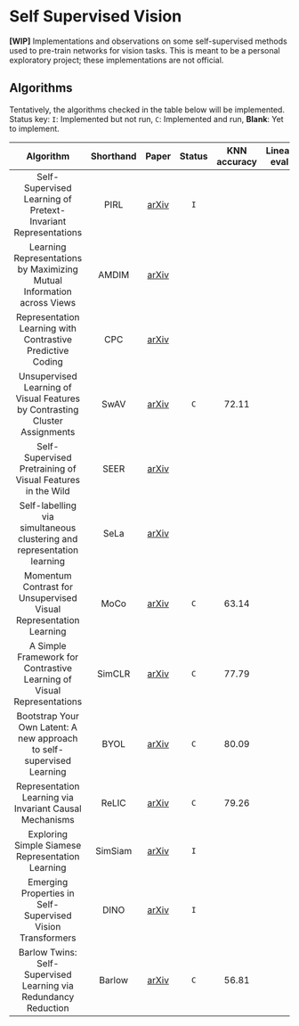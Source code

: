 # Self Supervised Vision
**\[WIP\]** Implementations and observations on some self-supervised methods used to pre-train networks for vision tasks. This is meant to be a personal exploratory project; these implementations are not official.

## Algorithms
Tentatively, the algorithms checked in the table below will be implemented. Status key: `I`: Implemented but not run, `C`: Implemented and run, **Blank**: Yet to implement.

|                                   Algorithm                                   |  Shorthand  |                     Paper                     | Status | KNN accuracy | Linear eval |
|:-----------------------------------------------------------------------------:|:-----------:|:---------------------------------------------:|:------:|:------------:|:-----------:|
| Self-Supervised Learning of Pretext-Invariant Representations                 |     PIRL    |   [arXiv](https://arxiv.org/abs/1912.01991)   |  `I`   |              |             |
| Learning Representations by Maximizing Mutual Information across Views        |    AMDIM    |   [arXiv](https://arxiv.org/abs/1906.00910)   |        |              |             |
| Representation Learning with Contrastive Predictive Coding                    |     CPC     |   [arXiv](https://arxiv.org/abs/1807.03748)   |        |              |             |  
| Unsupervised Learning of Visual Features by Contrasting Cluster Assignments   |     SwAV    |   [arXiv](https://arxiv.org/abs/2006.09882)   |  `C`   |    72.11     |             |
| Self-Supervised Pretraining of Visual Features in the Wild                    |     SEER    |   [arXiv](https://arxiv.org/abs/2103.01988)   |        |              |             |
| Self-labelling via simultaneous clustering and representation learning        |     SeLa    |   [arXiv](https://arxiv.org/abs/1911.05371)   |        |              |             |
| Momentum Contrast for Unsupervised Visual Representation Learning             |     MoCo    |   [arXiv](https://arxiv.org/abs/1911.05722)   |  `C`   |    63.14     |             |
| A Simple Framework for Contrastive Learning of Visual Representations         |    SimCLR   |   [arXiv](https://arxiv.org/abs/2002.05709)   |  `C`   |    77.79     |             |
| Bootstrap Your Own Latent: A new approach to self-supervised Learning         |     BYOL    |   [arXiv](https://arxiv.org/abs/2006.07733)   |  `C`   |    80.09     |             | 
| Representation Learning via Invariant Causal Mechanisms                       |    ReLIC    |   [arXiv](https://arxiv.org/abs/2010.07922)   |  `C`   |    79.26     |             |
| Exploring Simple Siamese Representation Learning                              |   SimSiam   |   [arXiv](https://arxiv.org/abs/2011.10566)   |  `I`   |              |             |
| Emerging Properties in Self-Supervised Vision Transformers                    |     DINO    |   [arXiv](https://arxiv.org/abs/2104.14294)   |  `I`   |              |             |
| Barlow Twins: Self-Supervised Learning via Redundancy Reduction               |    Barlow   |   [arXiv](https://arxiv.org/abs/2103.03230)   |  `C`   |    56.81     |             |
